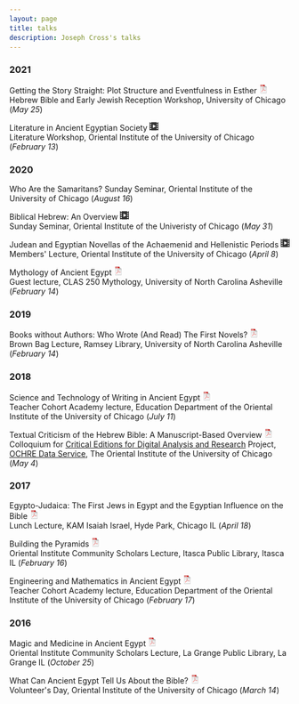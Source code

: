 ```yaml
---
layout: page
title: talks
description: Joseph Cross's talks
---
```


### 2021

Getting the Story Straight: Plot Structure and Eventfulness in Esther
[![pdf](icons16/pdf-icon.png)](files/052521.EstherPlot.slides.pdf)<br/>
Hebrew Bible and Early Jewish Reception Workshop, University of Chicago (_May 25_)

Literature in Ancient Egyptian Society
[![video](icons16/video-icon.png)](https://youtu.be/Rz1VWdnIqas)<br/>
Literature Workshop, Oriental Institute of the University of Chicago (_February 13_)

### 2020

Who Are the Samaritans?
Sunday Seminar, Oriental Institute of the University of Chicago (_August 16_)

Biblical Hebrew: An Overview
[![video](icons16/video-icon.png)](https://www.youtube.com/watch?v=KUB2LZj7rKQ)<br/>
Sunday Seminar, Oriental Institute of the Univeristy of Chicago (_May 31_)

Judean and Egyptian Novellas of the Achaemenid and Hellenistic Periods
[![video](icons16/video-icon.png)](https://youtu.be/1d9npCDAbE0)<br/>
Members' Lecture, Oriental Institute of the University of Chicago (_April 8_)


Mythology of Ancient Egypt
[![pdf](icons16/pdf-icon.png)](files/022520.MythologyEgypt.CLAS250.pdf)</br>
Guest lecture, CLAS 250 Mythology, University of North Carolina Asheville (_February 14_)

### 2019

Books without Authors: Who Wrote (And Read) The First Novels?
[![pdf](icons16/pdf-icon.png)](files/021419.FirstNovels.UNCA.slides.pdf)</br>
Brown Bag Lecture, Ramsey Library, University of North Carolina Asheville (_February 14_)

### 2018

Science and Technology of Writing in Ancient Egypt
[![pdf](icons16/pdf-icon.png)](files/071118.Writing.Cohort.slides.pdf)<br/>
Teacher Cohort Academy lecture, Education Department of the Oriental Institute of the University of Chicago
(_July 11_)

Textual Criticism of the Hebrew Bible: A Manuscript-Based Overview
[![pdf](icons16/pdf-icon.png)](files/050418.CEDAR.slides.pdf)<br/>
Colloquium for [Critical Editions for Digital Analysis and Research](https://voices.uchicago.edu/cedar/) Project,
[OCHRE Data Service](https://voices.uchicago.edu/ochre/), The Oriental Institute of the University of Chicago (_May 4_)

### 2017

Egypto-Judaica: The First Jews in Egypt and the Egyptian Influence on the Bible
[![pdf](icons16/pdf-icon.png)](files/041817.EgyptoJudaica.KAMIsrael.slides.pdf)<br/>
Lunch Lecture, KAM Isaiah Israel, Hyde Park, Chicago IL (_April 18_)

Building the Pyramids
[![pdf](icons16/pdf-icon.png)](files/021617.Pyramids.Itasca.slides.pdf)<br/>
Oriental Institute Community Scholars Lecture, Itasca Public Library, Itasca IL (_February 16_)

Engineering and Mathematics in Ancient Egypt
[![pdf](icons16/pdf-icon.png)](files/021717.EngineeringMathematics.STEAM.slides.pdf)<br/>
Teacher Cohort Academy lecture, Education Department of the Oriental Institute of the University of Chicago (_February 17_)

### 2016

Magic and Medicine in Ancient Egypt
[![pdf](icons16/pdf-icon.png)](files/102516.MagicMedicine.LaGrange.slides.pdf)<br/>
Oriental Institute Community Scholars Lecture, La Grange Public Library, La Grange IL (_October 25_)

What Can Ancient Egypt Tell Us About the Bible?
[![pdf](icons16/pdf-icon.png)](files/031416.EgyptBible.OIVolunteers.slides.pdf)<br/>
Volunteer's Day, Oriental Institute of the University of Chicago (_March 14_)
